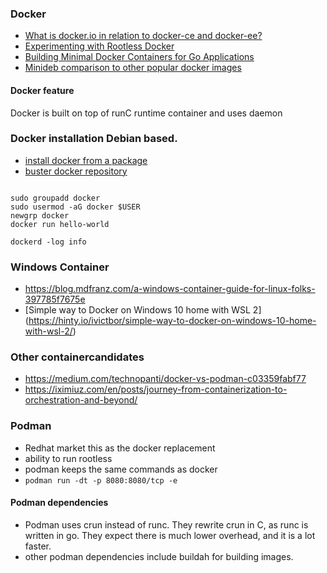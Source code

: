 
### Docker

* [What is docker.io in relation to docker-ce and docker-ee?](https://stackoverflow.com/questions/45023363/what-is-docker-io-in-relation-to-docker-ce-and-docker-ee)
* [Experimenting with Rootless Docker](https://me*dium.com/@tonistiigi/experimenting-with-rootless-docker-416c9ad8c0d6)
* [Building Minimal Docker Containers for Go Applications](https://www.cloudbees.com/blog/building-minimal-docker-containers-for-go-applications/)
* [Minideb comparison to other popular docker images](https://dzone.com/articles/minideb-a-minimalist-debian-based-docker-image)

#### Docker feature
Docker is built on top of runC runtime container and uses daemon

### Docker installation Debian based.
* [install docker from a package](https://docs.docker.com/engine/install/debian/#install-from-a-package)
* [buster docker repository](https://download.docker.com/linux/debian/dists/buster/pool/stable/amd64/)

```

sudo groupadd docker
sudo usermod -aG docker $USER
newgrp docker
docker run hello-world

dockerd -log info
```



### Windows Container
* https://blog.mdfranz.com/a-windows-container-guide-for-linux-folks-397785f7675e
* [Simple way to Docker on Windows 10 home with WSL 2] (https://hinty.io/ivictbor/simple-way-to-docker-on-windows-10-home-with-wsl-2/)


### Other containercandidates
* https://medium.com/technopanti/docker-vs-podman-c03359fabf77
* https://iximiuz.com/en/posts/journey-from-containerization-to-orchestration-and-beyond/


### Podman
* Redhat market this as the docker replacement
* ability to run rootless
* podman keeps the same commands as docker
* ```podman run -dt -p 8080:8080/tcp -e```


#### Podman dependencies
* Podman uses crun instead of runc. They rewrite crun in C, as runc is written in go.  They expect there is much lower overhead, and it is a lot faster.
* other podman dependencies include buildah for building images. 
